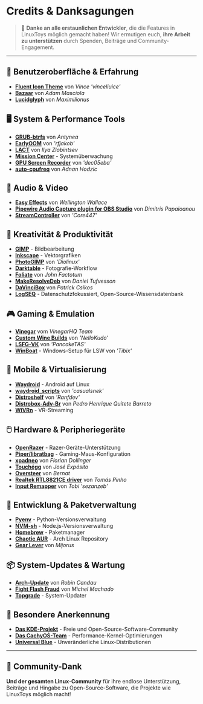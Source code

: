# Credits & Danksagungen

> 💙 **Danke an alle erstaunlichen Entwickler**, die die Features in LinuxToys möglich gemacht haben! Wir ermutigen euch, **ihre Arbeit zu unterstützen** durch Spenden, Beiträge und Community-Engagement.

---

## 🎨 Benutzeroberfläche & Erfahrung

- **[Fluent Icon Theme](https://github.com/vinceliuice/Fluent-icon-theme)** von *Vince 'vinceliuice'*
- **[Bazaar](https://github.com/kolunmi/bazaar)** von *Adam Masciola*
- **[Lucidglyph](https://github.com/maximilionus/lucidglyph/tree/v0.11.0)** von *Maximilionus*

## 🖥️ System & Performance Tools

- **[GRUB-btrfs](https://github.com/Antynea/grub-btrfs)** von *Antynea*
- **[EarlyOOM](https://github.com/rfjakob/earlyoom)** von *'rfjakob'*
- **[LACT](https://github.com/ilya-zlobintsev/LACT)** von *Ilya Zlobintsev*
- **[Mission Center](https://missioncenter.io)** - Systemüberwachung
- **[GPU Screen Recorder](https://git.dec05eba.com/?p=about)** von *'dec05eba'*
- **[auto-cpufreq](https://github.com/AdnanHodzic/auto-cpufreq)** von *Adnan Hodzic*

## 🎵 Audio & Video

- **[Easy Effects](https://github.com/wwmm/easyeffects)** von *Wellington Wallace*
- **[Pipewire Audio Capture plugin for OBS Studio](https://github.com/dimtpap/obs-pipewire-audio-capture)** von *Dimitris Papaioanou*
- **[StreamController](https://github.com/StreamController/StreamController)** von *'Core447'*

## 🎨 Kreativität & Produktivität

- **[GIMP](https://www.gimp.org)** - Bildbearbeitung
- **[Inkscape](https://inkscape.org)** - Vektorgrafiken
- **[PhotoGIMP](https://github.com/Diolinux/PhotoGIMP)** von *'Diolinux'*
- **[Darktable](https://www.darktable.org)** - Fotografie-Workflow
- **[Foliate](https://johnfactotum.github.io/foliate)** von *John Factotum*
- **[MakeResolveDeb](https://www.danieltufvesson.com/makeresolvedeb)** von *Daniel Tufvesson*
- **[DaVinciBox](https://github.com/zelikos/davincibox)** von *Patrick Csikos*
- **[LogSEQ](https://logseq.com)** - Datenschutzfokussiert, Open-Source-Wissensdatenbank

## 🎮 Gaming & Emulation

- **[Vinegar](https://vinegarhq.org/Home/index.html)** vom *VinegarHQ Team*
- **[Custom Wine Builds](https://github.com/NelloKudo/WineBuilder)** von *'NelloKudo'*
- **[LSFG-VK](https://github.com/PancakeTAS/lsfg-vk)** von *'PancakeTAS'*
- **[WinBoat](https://github.com/TibixDev/winboat)** - Windows-Setup für LSW von *'Tibix'*

## 📱 Mobile & Virtualisierung

- **[Waydroid](https://waydro.id/)** - Android auf Linux
- **[waydroid_scripts](https://github.com/casualsnek/waydroid_script)** von *'casualsnek'*
- **[Distroshelf](https://github.com/ranfdev/DistroShelf)** von *'Ranfdev'*
- **[Distrobox-Adv-Br](https://github.com/pedrohqb/distrobox-adv-br)** von *Pedro Henrique Quitete Barreto*
- **[WiVRn](https://github.com/WiVRn)** - VR-Streaming

## 🖱️ Hardware & Peripheriegeräte

- **[OpenRazer](https://openrazer.github.io)** - Razer-Geräte-Unterstützung
- **[Piper/libratbag](https://github.com/libratbag/piper)** - Gaming-Maus-Konfiguration
- **[xpadneo](https://github.com/atar-axis/xpadneo)** von *Florian Dollinger*
- **[Touchégg](https://github.com/JoseExposito/touchegg)** von *José Expósito*
- **[Oversteer](https://github.com/berarma/oversteer)** von *Bernat*
- **[Realtek RTL8821CE driver](https://github.com/tomaspinho/rtl8821ce)** von *Tomás Pinho*
- **[Input Remapper](https://github.com/sezanzeb/input-remapper)** von *Tobi 'sezanzeb'*

## 🔧 Entwicklung & Paketverwaltung

- **[Pyenv](https://github.com/pyenv)** - Python-Versionsverwaltung
- **[NVM-sh](https://github.com/nvm-sh)** - Node.js-Versionsverwaltung
- **[Homebrew](https://brew.sh/)** - Paketmanager
- **[Chaotic AUR](https://aur.chaotic.cx/)** - Arch Linux Repository
- **[Gear Lever](https://github.com/mijorus/gearlever)** von *Mijorus*

## 📦 System-Updates & Wartung

- **[Arch-Update](https://github.com/Antiz96/arch-update)** von *Robin Candau*
- **[Fight Flash Fraud](https://github.com/AltraMayor/f3)** von *Michel Machado*
- **[Topgrade](https://github.com/topgrade-rs/topgrade)** - System-Updater

## 🌟 Besondere Anerkennung

- **[Das KDE-Projekt](https://kde.org)** - Freie und Open-Source-Software-Community
- **[Das CachyOS-Team](https://github.com/CachyOS/linux-cachyos)** - Performance-Kernel-Optimierungen
- **[Universal Blue](https://universal-blue.org)** - Unveränderliche Linux-Distributionen

---

## 🙏 Community-Dank

**Und der gesamten Linux-Community** für ihre endlose Unterstützung, Beiträge und Hingabe zu Open-Source-Software, die Projekte wie LinuxToys möglich macht!